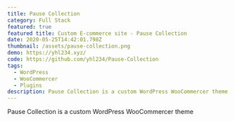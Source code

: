 ```yaml
---
title: Pause Collection
category: Full Stack
featured: true
featured title: Custom E-commerce site - Pause Collection
date: 2020-05-25T14:42:01.798Z
thumbnail: /assets/pause-collection.png
demo: https://yhl234.xyz/
code: https://github.com/yhl234/Pause-Collection
tags:
  - WordPress
  - WooCommercer
  - Plugins
description: Pause Collection is a custom WordPress WooCommercer theme
---
```

Pause Collection is a custom WordPress WooCommercer theme